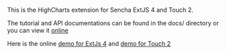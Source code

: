 This is the HighCharts extension for Sencha ExtJS 4 and Touch 2.

The tutorial and API documentations can be found in the docs/ directory or you can view it [online][1]

Here is the online [demo for ExtJs 4][2] and [demo for Touch 2][3]

[1]: http://joekuan.org/demos/Highcharts_Sencha/docs/#!/api/Chart.ux.Highcharts
[2]: http://joekuan.org/demos/Highcharts_Sencha/desktop
[3]: http://joekuan.org/demos/Highcharts_Sencha/mobile

